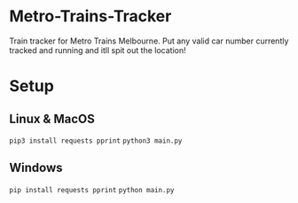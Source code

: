 # Metro-Trains-Tracker
Train tracker for Metro Trains Melbourne. Put any valid car number currently tracked and running and itll spit out the location!

# Setup
## Linux & MacOS
``pip3 install requests pprint``
``python3 main.py``
## Windows
`pip install requests pprint`
`python main.py`
